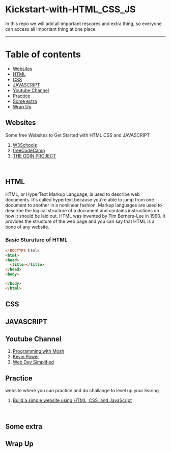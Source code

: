 # Kickstart-with-HTML_CSS_JS
In this repo we will add all important rescores and extra thing, so everyone can access all important thing at one place

<hr>

Table of contents
=================
* [Websites](#websites)
* [HTML](#html)
* [CSS](#css)
* [JAVASCRIPT](#javascript)
* [Youtube Channel](#youtube_channel)
* [Practice](#practice)
* [Some extra](#some_extra)
* [Wrap Up](#wrap_up)

## Websites <a name = "websites"></a>
Some free Websites to Get Started with HTML CSS and JAVASCRIPT
<br>

1. [W3Schools](https://www.w3schools.com/)
2. [freeCodeCamp](https://www.freecodecamp.org/)
3. [THE ODIN PROJECT](https://www.theodinproject.com/)


<br>

## HTML <a name = "html"></a>

HTML, or HyperText Markup Language, is used to describe web documents. It's called hypertext because you're able to jump from one document to another in a nonlinear fashion.
Markup languages are used to describe the logical structure of a document and contains instructions on how it should be laid out. HTML was invented by Tim Berners-Lee in 1990. It provides the structure of the web page and you can say that HTML is a bone of any website.

### Basic Sturuture of HTML

```html
<!DOCTYPE html>
<html>
<head>
  <title></title>
</head>
<body>

</body>
</html>
```

## CSS <a name = "css"></a>

## JAVASCRIPT <a name = "javascript"></a>

## Youtube Channel <a name = "youtube_channel"></a>

1. [Programming with Mosh](https://www.youtube.com/c/programmingwithmosh)
2. [Kevin Power](https://www.youtube.com/channel/UCJZv4d5rbIKd4QHMPkcABCw)
3. [Web Dev Simplified](https://www.youtube.com/results?search_query=web+simplified)

## Practice <a name = "practice"></a>

website where you can practice and do challange to level up your learing

1. [Build a simple website using HTML, CSS, and JavaScript](https://docs.microsoft.com/en-us/learn/modules/build-simple-website/)

<br>

## Some extra <a name = "some_extra"></a>

## Wrap Up <a name = "wrap_up"></a>
